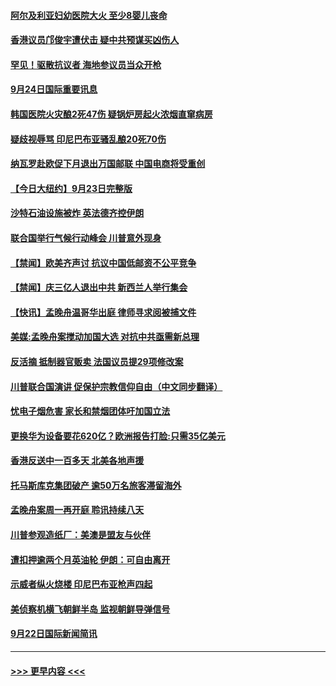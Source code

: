 #### [阿尔及利亚妇幼医院大火 至少8婴儿丧命](../pages/prog202/a102671615.md?t=09241711) 
#### [香港议员邝俊宇遭伏击 疑中共预谋买凶伤人](../pages/prog202/a102671593.md?t=09241711) 
#### [罕见！驱散抗议者 海地参议员当众开枪](../pages/prog202/a102671537.md?t=09241711) 
#### [9月24日国际重要讯息](../pages/prog202/a102671562.md?t=09241711) 
#### [韩国医院火灾酿2死47伤 疑锅炉房起火浓烟直窜病房](../pages/prog202/a102671520.md?t=09241711) 
#### [疑歧视辱骂 印尼巴布亚骚乱酿20死70伤](../pages/prog202/a102671426.md?t=09241711) 
#### [纳瓦罗赴欧促下月退出万国邮联 中国电商将受重创](../pages/prog202/a102670959.md?t=09241711) 
#### [【今日大纽约】9月23日完整版](../pages/prog202/a102671381.md?t=09241711) 
#### [沙特石油设施被炸 英法德齐控伊朗](../pages/prog202/a102671357.md?t=09241711) 
#### [联合国举行气候行动峰会 川普意外现身](../pages/prog202/a102671165.md?t=09241711) 
#### [【禁闻】欧美齐声讨 抗议中国低邮资不公平竞争](../pages/prog202/a102671123.md?t=09241711) 
#### [【禁闻】庆三亿人退出中共 新西兰人举行集会](../pages/prog202/a102671112.md?t=09241711) 
#### [【快讯】孟晚舟温哥华出庭  律师寻求阅被捕文件](../pages/prog202/a102671065.md?t=09241711) 
#### [美媒:孟晚舟案搅动加国大选 对抗中共亟需新总理](../pages/prog202/a102671091.md?t=09241711) 
#### [反活摘 抵制器官贩卖 法国议员提29项修改案](../pages/prog202/a102671023.md?t=09241711) 
#### [川普联合国演讲 促保护宗教信仰自由（中文同步翻译）](../pages/prog202/a102671087.md?t=09241711) 
#### [忧电子烟危害  家长和禁烟团体吁加国立法](../pages/prog202/a102671001.md?t=09241711) 
#### [更换华为设备要花620亿？欧洲报告打脸:只需35亿美元](../pages/prog202/a102670911.md?t=09241711) 
#### [香港反送中一百多天 北美各地声援](../pages/prog202/a102670951.md?t=09241711) 
#### [托马斯库克集团破产 逾50万名旅客滞留海外](../pages/prog202/a102670905.md?t=09241711) 
#### [孟晚舟案周一再开庭 聆讯持续八天](../pages/prog202/a102670920.md?t=09241711) 
#### [川普参观造纸厂：美澳是盟友与伙伴](../pages/prog202/a102670908.md?t=09241711) 
#### [遭扣押逾两个月英油轮 伊朗：可自由离开](../pages/prog202/a102670894.md?t=09241711) 
#### [示威者纵火烧楼 印尼巴布亚枪声四起](../pages/prog202/a102670809.md?t=09241711) 
#### [美侦察机横飞朝鲜半岛 监视朝鲜导弹信号](../pages/prog202/a102670773.md?t=09241711) 
#### [9月22日国际新闻简讯](../pages/prog202/a102670711.md?t=09241711) 

----
#### [ >>> 更早内容 <<< ](../indexes/prog202-earlier.md)
